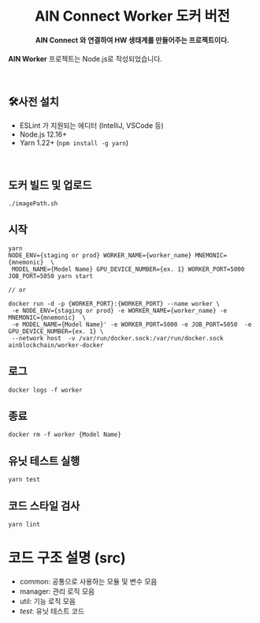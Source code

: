 <h1 align="center">AIN Connect Worker 도커 버전</h1>
<h4 align="center">AIN Connect 와 연결하여 HW 생태계를 만들어주는 프로젝트이다.</h4>
                                                                                                
**AIN Worker** 프로젝트는 Node.js로 작성되었습니다.

<br>

## 🛠사전 설치

- ESLint 가 지원되는 에디터 (IntelliJ, VSCode 등)
- Node.js 12.16+
- Yarn 1.22+ (`npm install -g yarn`)

<br>

## 도커 빌드 및 업로드
```
./imagePath.sh
```

## 시작
```
yarn
NODE_ENV={staging or prod} WORKER_NAME={worker_name} MNEMONIC={mnemonic}  \
 MODEL_NAME={Model Name} GPU_DEVICE_NUMBER={ex. 1} WORKER_PORT=5000 JOB_PORT=5050 yarn start

// or

docker run -d -p {WORKER_PORT}:{WORKER_PORT} --name worker \
 -e NODE_ENV={staging or prod} -e WORKER_NAME={worker_name} -e MNEMONIC={mnemonic}  \
 -e MODEL_NAME={Model Name}' -e WORKER_PORT=5000 -e JOB_PORT=5050  -e GPU_DEVICE_NUMBER={ex. 1} \
 --network host  -v /var/run/docker.sock:/var/run/docker.sock ainblockchain/worker-docker 
```

## 로그
```
docker logs -f worker
```

## 종료
```
docker rm -f worker {Model Name}
```

## 유닛 테스트 실행
```
yarn test
```

## 코드 스타일 검사
```
yarn lint
```


# 코드 구조 설명 (src)
- common: 공통으로 사용하는 모듈 및 변수 모음
- manager: 관리 로직 모음
- util: 기능 로직 모음
- _test_: 유닛 테스트 코드

<br>